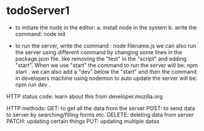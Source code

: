 # todoServer1

* to initiate the node in the editor:
a. install node in the system
b. write the command: node init

* to run the server, write the command : node filename.js
we can also run the server using different command by changing some lines in the package.json file. like removing the "test" in the "script" and adding "start". When we use "start" the command to run the server will be: npm start .
we can also add a "dev" below the "start" and then the command in developers machine using nodemon to auto update the server will be: npm run dev .

HTTP status code: learn about this from developer.mozilla.org

HTTP methods:
    GET: to get all the data from the server
    POST: to send data to server by searching/filling forms etc.
    DELETE: deleting data from server
    PATCH: updating certain things
    PUT: updating multiple datas
